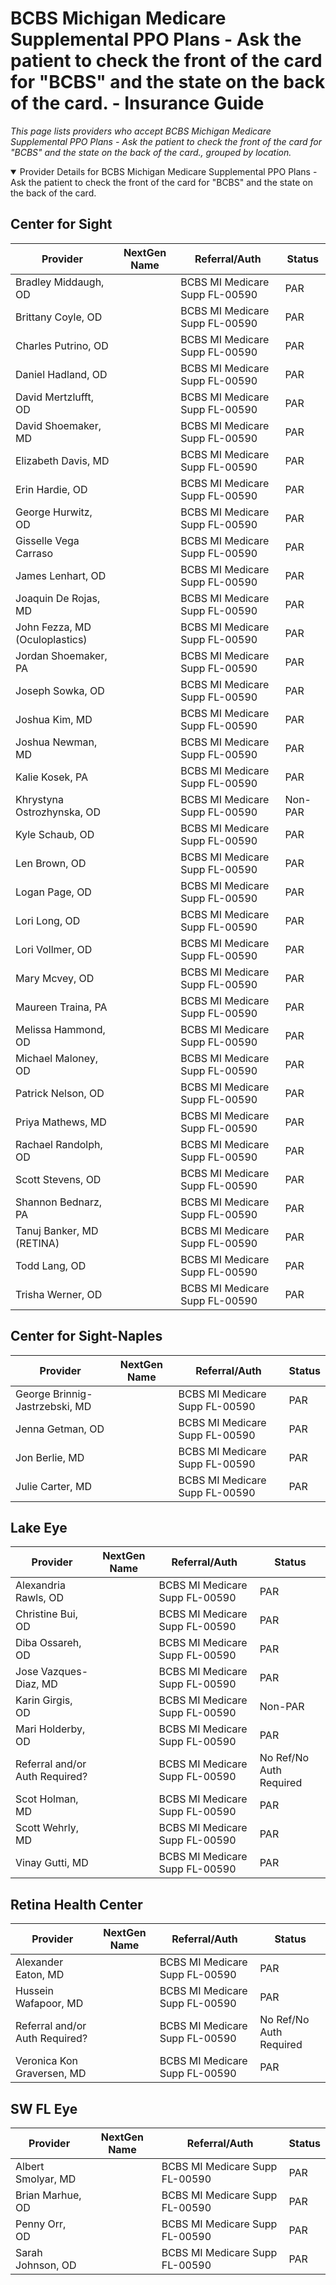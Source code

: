 # BCBS Michigan Medicare Supplemental PPO Plans - Ask the patient to check the front of the card for "BCBS" and the state on the back of the card. - Insurance Guide

*This page lists providers who accept BCBS Michigan Medicare Supplemental PPO Plans - Ask the patient to check the front of the card for "BCBS" and the state on the back of the card., grouped by location.*

<details open><summary>Provider Details for BCBS Michigan Medicare Supplemental PPO Plans - Ask the patient to check the front of the card for "BCBS" and the state on the back of the card.</summary>

## Center for Sight

| Provider | NextGen Name | Referral/Auth | Status |
|----------|-------------|--------------|--------|
| Bradley Middaugh, OD |  | BCBS MI Medicare Supp FL-00590 | PAR |
| Brittany Coyle, OD |  | BCBS MI Medicare Supp FL-00590 | PAR |
| Charles Putrino, OD |  | BCBS MI Medicare Supp FL-00590 | PAR |
| Daniel Hadland, OD |  | BCBS MI Medicare Supp FL-00590 | PAR |
| David Mertzlufft, OD |  | BCBS MI Medicare Supp FL-00590 | PAR |
| David Shoemaker, MD |  | BCBS MI Medicare Supp FL-00590 | PAR |
| Elizabeth Davis, MD |  | BCBS MI Medicare Supp FL-00590 | PAR |
| Erin Hardie, OD |  | BCBS MI Medicare Supp FL-00590 | PAR |
| George Hurwitz, OD |  | BCBS MI Medicare Supp FL-00590 | PAR |
| Gisselle Vega Carraso |  | BCBS MI Medicare Supp FL-00590 | PAR |
| James Lenhart, OD |  | BCBS MI Medicare Supp FL-00590 | PAR |
| Joaquin De Rojas, MD |  | BCBS MI Medicare Supp FL-00590 | PAR |
| John Fezza, MD (Oculoplastics) |  | BCBS MI Medicare Supp FL-00590 | PAR |
| Jordan Shoemaker, PA |  | BCBS MI Medicare Supp FL-00590 | PAR |
| Joseph Sowka, OD |  | BCBS MI Medicare Supp FL-00590 | PAR |
| Joshua Kim, MD |  | BCBS MI Medicare Supp FL-00590 | PAR |
| Joshua Newman, MD |  | BCBS MI Medicare Supp FL-00590 | PAR |
| Kalie Kosek, PA |  | BCBS MI Medicare Supp FL-00590 | PAR |
| Khrystyna Ostrozhynska, OD |  | BCBS MI Medicare Supp FL-00590 | Non-PAR |
| Kyle Schaub, OD |  | BCBS MI Medicare Supp FL-00590 | PAR |
| Len Brown, OD |  | BCBS MI Medicare Supp FL-00590 | PAR |
| Logan Page, OD |  | BCBS MI Medicare Supp FL-00590 | PAR |
| Lori Long, OD |  | BCBS MI Medicare Supp FL-00590 | PAR |
| Lori Vollmer, OD |  | BCBS MI Medicare Supp FL-00590 | PAR |
| Mary Mcvey, OD |  | BCBS MI Medicare Supp FL-00590 | PAR |
| Maureen Traina, PA |  | BCBS MI Medicare Supp FL-00590 | PAR |
| Melissa Hammond, OD |  | BCBS MI Medicare Supp FL-00590 | PAR |
| Michael Maloney, OD |  | BCBS MI Medicare Supp FL-00590 | PAR |
| Patrick Nelson, OD |  | BCBS MI Medicare Supp FL-00590 | PAR |
| Priya Mathews, MD |  | BCBS MI Medicare Supp FL-00590 | PAR |
| Rachael Randolph, OD |  | BCBS MI Medicare Supp FL-00590 | PAR |
| Scott Stevens, OD |  | BCBS MI Medicare Supp FL-00590 | PAR |
| Shannon Bednarz, PA |  | BCBS MI Medicare Supp FL-00590 | PAR |
| Tanuj Banker, MD (RETINA) |  | BCBS MI Medicare Supp FL-00590 | PAR |
| Todd Lang, OD |  | BCBS MI Medicare Supp FL-00590 | PAR |
| Trisha Werner, OD |  | BCBS MI Medicare Supp FL-00590 | PAR |

## Center for Sight-Naples

| Provider | NextGen Name | Referral/Auth | Status |
|----------|-------------|--------------|--------|
| George Brinnig-Jastrzebski, MD |  | BCBS MI Medicare Supp FL-00590 | PAR |
| Jenna Getman, OD |  | BCBS MI Medicare Supp FL-00590 | PAR |
| Jon Berlie, MD |  | BCBS MI Medicare Supp FL-00590 | PAR |
| Julie Carter, MD |  | BCBS MI Medicare Supp FL-00590 | PAR |

## Lake Eye 

| Provider | NextGen Name | Referral/Auth | Status |
|----------|-------------|--------------|--------|
| Alexandria Rawls, OD |  | BCBS MI Medicare Supp FL-00590 | PAR |
| Christine Bui, OD |  | BCBS MI Medicare Supp FL-00590 | PAR |
| Diba Ossareh, OD |  | BCBS MI Medicare Supp FL-00590 | PAR |
| Jose Vazques-Diaz, MD |  | BCBS MI Medicare Supp FL-00590 | PAR |
| Karin Girgis, OD |  | BCBS MI Medicare Supp FL-00590 | Non-PAR |
| Mari Holderby, OD |  | BCBS MI Medicare Supp FL-00590 | PAR |
| Referral and/or Auth Required? |  | BCBS MI Medicare Supp FL-00590 | No Ref/No Auth Required |
| Scot Holman, MD |  | BCBS MI Medicare Supp FL-00590 | PAR |
| Scott Wehrly, MD |  | BCBS MI Medicare Supp FL-00590 | PAR |
| Vinay Gutti, MD |  | BCBS MI Medicare Supp FL-00590 | PAR |

## Retina Health Center

| Provider | NextGen Name | Referral/Auth | Status |
|----------|-------------|--------------|--------|
| Alexander Eaton, MD |  | BCBS MI Medicare Supp FL-00590 | PAR |
| Hussein Wafapoor, MD |  | BCBS MI Medicare Supp FL-00590 | PAR |
| Referral and/or Auth Required? |  | BCBS MI Medicare Supp FL-00590 | No Ref/No Auth Required |
| Veronica Kon Graversen, MD |  | BCBS MI Medicare Supp FL-00590 | PAR |

## SW FL Eye

| Provider | NextGen Name | Referral/Auth | Status |
|----------|-------------|--------------|--------|
| Albert Smolyar, MD |  | BCBS MI Medicare Supp FL-00590 | PAR |
| Brian Marhue, OD |  | BCBS MI Medicare Supp FL-00590 | PAR |
| Penny Orr, OD |  | BCBS MI Medicare Supp FL-00590 | PAR |
| Sarah Johnson, OD |  | BCBS MI Medicare Supp FL-00590 | PAR |

</details>

